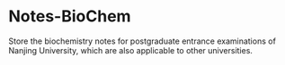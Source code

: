 # Notes-BioChem
Store the biochemistry notes for postgraduate entrance examinations of Nanjing University, which are also applicable to other universities.
